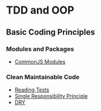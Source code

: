 # TDD and OOP

## Basic Coding Principles

### Modules and Packages

- [CommonJS Modules](common-js-modules/)

### Clean Maintainable Code

- [Reading Tests](reading-test/)
- [Single Responsibility Principle](single-responsibility-principle/)
- [DRY](dry/)

